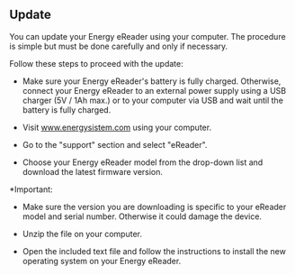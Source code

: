 ## Update

You can update your Energy eReader using your computer. The procedure is simple but must be done carefully and only if necessary.

Follow these steps to proceed with the update:

-	Make sure your Energy eReader's battery is fully charged. Otherwise, connect your Energy eReader to an external power supply using a USB charger (5V / 1Ah max.) or to your computer via USB and wait until the battery is fully charged.

-	Visit www.energysistem.com using your computer.

- Go to the "support" section and select "eReader".

- Choose your Energy eReader model from the drop-down list and download the latest firmware version.

*Important: 

- Make sure the version you are downloading is specific to your eReader model and serial number. Otherwise it could damage the device.

-	Unzip the file on your computer.

-	Open the included text file and follow the instructions to install the new operating system on your Energy eReader.


